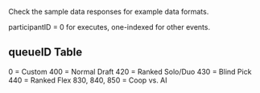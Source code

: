 Check the sample data responses for example data formats.

participantID = 0 for executes, one-indexed for other events.

## queueID Table

0 = Custom
400 = Normal Draft
420 = Ranked Solo/Duo
430 = Blind Pick
440 = Ranked Flex
830, 840, 850 = Coop vs. AI